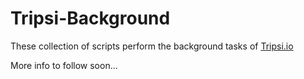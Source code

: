 # Tripsi-Background
These collection of scripts perform the background tasks of [Tripsi.io](https://tripsi.io)

More info to follow soon...